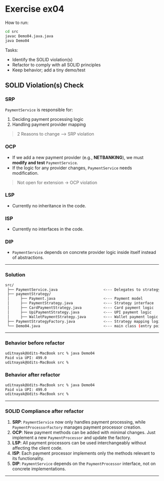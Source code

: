 # Exercise ex04

How to run:
```bash
cd src
javac Demo04.java.java
java Demo04
```

Tasks:
- Identify the SOLID violation(s)
- Refactor to comply with all SOLID principles
- Keep behavior; add a tiny demo/test


## SOLID Violation(s) Check

### SRP
`PaymentService` is responsible for:
1. Deciding payment processing logic
2. Handling payment provider mapping

> 2 Reasons to change --> SRP violation

### OCP
- If we add a new payment provider (e.g., **NETBANKING**), we must **modify and test** `PaymentService`.
- If the logic for any provider changes, `PaymentService` needs modification.

> Not open for extension → OCP violation

### LSP
- Currently no inheritance in the code.

### ISP
- Currently no interfaces in the code.

### DIP
- `PaymentService` depends on concrete provider logic inside itself instead of abstractions.

---

### Solution

```bash
src/
 ├── PaymentService.java                     <--- Delegates to strategy
 ├── paymentStrategy/
 │     ├── Payment.java                      <--- Payment model
 │     ├── PaymentStrategy.java              <--- Strategy interface
 │     ├── CardPaymentStrategy.java          <--- Card payment logic
 │     ├── UpiPaymentStrategy.java           <--- UPI payment logic
 │     ├── WalletPaymentStrategy.java        <--- Wallet payment logic
 ├── PaymentStrategyFactory.java             <--- Strategy mapping logic
 └── Demo04.java                             <--- main class (entry point)
```

---

### Behavior before refactor
```bash
uditnayak@Udits-MacBook src % java Demo04 
Paid via UPI: 499.0
uditnayak@Udits-MacBook src % 
```

### Behavior after refactor
```bash
uditnayak@Udits-MacBook src % java Demo04      
Paid via UPI: 499.0
uditnayak@Udits-MacBook src % 
```

---

### SOLID Compliance after refactor
1. **SRP**: `PaymentService` now only handles payment processing, while `PaymentProcessorFactory` manages payment processor creation.
2. **OCP**: New payment methods can be added with minimal changes. Just implement a new `PaymentProcessor` and update the factory.
3. **LSP**: All payment processors can be used interchangeably without affecting the client code.
4. **ISP**: Each payment processor implements only the methods relevant to its functionality.
5. **DIP**: `PaymentService` depends on the `PaymentProcessor` interface, not on concrete implementations.

---

